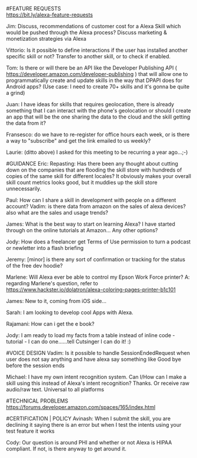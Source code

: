 #FEATURE REQUESTS  
https://bit.ly/alexa-feature-requests

Jim: Discuss, recommendations of customer cost for a Alexa Skill which would be pushed through the Alexa process?  Discuss marketing & monetization strategies via Alexa

Vittorio: Is it possible to define interactions if the user has installed another specific skill or not? Transfer to another skill, or to check if enabled.

Tom: Is there or will there be an API like the Developer Publishing API ( https://developer.amazon.com/developer-publishing ) that will allow one to programmatically create and update skills in the way that DPAPI does for Android apps? (Use case: I need to create 70+ skills and it's gonna be quite a grind)

Juan: I have ideas for skills that requires geolocation, there is already something that I can interact with the phone's geolocation or should I create an app that will be the one sharing the data to the cloud and the skill getting the data from it?

Fransesco: do we have to re-register for office hours each week, or is there a way to "subscribe" and get the link emailed to us weekly?

Laurie: (ditto above) I asked for this meeting to be recurring a year ago...;-)

#GUIDANCE
Eric: Repasting: Has there been any thought about cutting down on the companies that are flooding the skill store with hundreds of copies of the same skill for different locales? It obviously makes your overall skill count metrics looks good, but it muddies up the skill store unnecessarily.

Paul: How can I share a skill in development with people on a different account?
Vadim: is there data from amazon on the sales of alexa devices? also what are the sales and usage trends?

James: What is the best way to start  on learning Alexa? I have started through on the online tutorials at 
Amazon... Any other options?

Jody: How does a freelancer get Terms of Use permission to turn a podcast or newletter into a flash briefing

Jeremy: [minor] is there any sort of confirmation or tracking for the status of the free dev hoodie?

Marlene: Will Alexa ever be able to control my Epson Work Force printer?  A: regarding Marlene's question, refer to https://www.hackster.io/dolatron/alexa-coloring-pages-printer-b1c101

James: New to it, coming from iOS side…

Sarah: I am looking to develop cool Apps with Alexa. 

Rajamani: How can i get the e book?

Jody: I am ready to load my facts  from a table instead of inline code - tutorial - I can do one......tell Cutsinger I can do it!  :) 

#VOICE DESIGN
Vadim: Is it possible to handle SessionEndedRequest when user does not say anything and have alexa say something like Good bye before the session ends

Michael: I have my own intent recognition system. Can I/How can I make a skill using this instead of Alexa's intent recognition? Thanks. Or receive raw audio/raw text. Universal to all platforms

#TECHNICAL PROBLEMS  
https://forums.developer.amazon.com/spaces/165/index.html

#CERTIFICATION | POLICY
Avinash: When I submit the skill, you are declining it saying there is an error but when I test the intents using your test feature it works

Cody: Our question is around PHI and whether or not Alexa is HIPAA compliant.  If not, is there anyway to get around it.